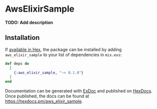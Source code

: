 # AwsElixirSample

**TODO: Add description**

## Installation

If [available in Hex](https://hex.pm/docs/publish), the package can be installed
by adding `aws_elixir_sample` to your list of dependencies in `mix.exs`:

```elixir
def deps do
  [
    {:aws_elixir_sample, "~> 0.1.0"}
  ]
end
```

Documentation can be generated with [ExDoc](https://github.com/elixir-lang/ex_doc)
and published on [HexDocs](https://hexdocs.pm). Once published, the docs can
be found at <https://hexdocs.pm/aws_elixir_sample>.

